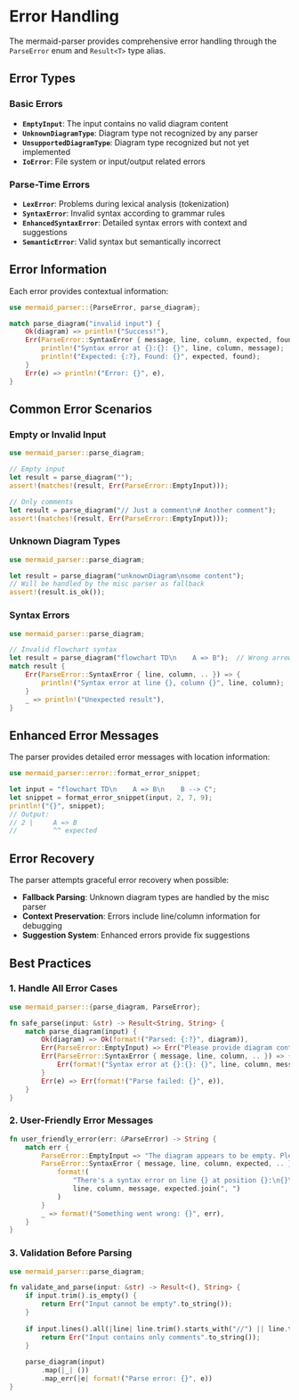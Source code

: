 # Error Handling

The mermaid-parser provides comprehensive error handling through the `ParseError` enum and `Result<T>` type alias.

## Error Types

### Basic Errors

- **`EmptyInput`**: The input contains no valid diagram content
- **`UnknownDiagramType`**: Diagram type not recognized by any parser
- **`UnsupportedDiagramType`**: Diagram type recognized but not yet implemented
- **`IoError`**: File system or input/output related errors

### Parse-Time Errors

- **`LexError`**: Problems during lexical analysis (tokenization)
- **`SyntaxError`**: Invalid syntax according to grammar rules
- **`EnhancedSyntaxError`**: Detailed syntax errors with context and suggestions
- **`SemanticError`**: Valid syntax but semantically incorrect

## Error Information

Each error provides contextual information:

```rust
use mermaid_parser::{ParseError, parse_diagram};

match parse_diagram("invalid input") {
    Ok(diagram) => println!("Success!"),
    Err(ParseError::SyntaxError { message, line, column, expected, found }) => {
        println!("Syntax error at {}:{}: {}", line, column, message);
        println!("Expected: {:?}, Found: {}", expected, found);
    }
    Err(e) => println!("Error: {}", e),
}
```

## Common Error Scenarios

### Empty or Invalid Input

```rust
use mermaid_parser::parse_diagram;

// Empty input
let result = parse_diagram("");
assert!(matches!(result, Err(ParseError::EmptyInput)));

// Only comments
let result = parse_diagram("// Just a comment\n# Another comment");
assert!(matches!(result, Err(ParseError::EmptyInput)));
```

### Unknown Diagram Types

```rust
use mermaid_parser::parse_diagram;

let result = parse_diagram("unknownDiagram\nsome content");
// Will be handled by the misc parser as fallback
assert!(result.is_ok());
```

### Syntax Errors

```rust
use mermaid_parser::parse_diagram;

// Invalid flowchart syntax
let result = parse_diagram("flowchart TD\n    A => B");  // Wrong arrow
match result {
    Err(ParseError::SyntaxError { line, column, .. }) => {
        println!("Syntax error at line {}, column {}", line, column);
    }
    _ => println!("Unexpected result"),
}
```

## Enhanced Error Messages

The parser provides detailed error messages with location information:

```rust
use mermaid_parser::error::format_error_snippet;

let input = "flowchart TD\n    A => B\n    B --> C";
let snippet = format_error_snippet(input, 2, 7, 9);
println!("{}", snippet);
// Output:
// 2 |     A => B
//         ^^ expected
```

## Error Recovery

The parser attempts graceful error recovery when possible:

- **Fallback Parsing**: Unknown diagram types are handled by the misc parser
- **Context Preservation**: Errors include line/column information for debugging
- **Suggestion System**: Enhanced errors provide fix suggestions

## Best Practices

### 1. Handle All Error Cases

```rust
use mermaid_parser::{parse_diagram, ParseError};

fn safe_parse(input: &str) -> Result<String, String> {
    match parse_diagram(input) {
        Ok(diagram) => Ok(format!("Parsed: {:?}", diagram)),
        Err(ParseError::EmptyInput) => Err("Please provide diagram content".to_string()),
        Err(ParseError::SyntaxError { message, line, column, .. }) => {
            Err(format!("Syntax error at {}:{}: {}", line, column, message))
        }
        Err(e) => Err(format!("Parse failed: {}", e)),
    }
}
```

### 2. User-Friendly Error Messages

```rust
fn user_friendly_error(err: &ParseError) -> String {
    match err {
        ParseError::EmptyInput => "The diagram appears to be empty. Please add some content.".to_string(),
        ParseError::SyntaxError { message, line, column, expected, .. } => {
            format!(
                "There's a syntax error on line {} at position {}:\n{}\n\nTip: Try using one of: {}",
                line, column, message, expected.join(", ")
            )
        }
        _ => format!("Something went wrong: {}", err),
    }
}
```

### 3. Validation Before Parsing

```rust
use mermaid_parser::parse_diagram;

fn validate_and_parse(input: &str) -> Result<(), String> {
    if input.trim().is_empty() {
        return Err("Input cannot be empty".to_string());
    }
    
    if input.lines().all(|line| line.trim().starts_with("//") || line.trim().is_empty()) {
        return Err("Input contains only comments".to_string());
    }
    
    parse_diagram(input)
        .map(|_| ())
        .map_err(|e| format!("Parse error: {}", e))
}
```
